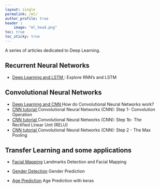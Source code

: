 ```yaml
---
layout: single
permalink: /ml/
author_profile: true
header :
    image: "ml_head.png"
toc: true
toc_sticky: true
---
```


A series of articles dedicated to Deep Learning.

## Recurrent Neural Networks 

* [Deep Learning and LSTM ](https://mohameddhaoui.github.io/deeplearning/LSTM/) : Explore RNN’s and LSTM


## Convolutional Neural Networks
* [Deep Learning and CNN ](https://mohameddhaoui.github.io/deeplearning/CNN/)  How do Convolutional Neural Networks work?
* [CNN tutorial ](https://mohameddhaoui.github.io/deeplearning/CNN_tuto1/) Convolutional Neural Networks (CNN): Step 1- Convolution Operation
* [CNN tutorial ](https://mohameddhaoui.github.io/deeplearning/CNN_tuto11/)  Convolutional Neural Networks (CNN): Step 1b- The Rectified Linear Unit (RELU)
* [CNN tutorial ](https://mohameddhaoui.github.io/deeplearning/CNN_tuto2/)  Convolutional Neural Networks (CNN): Step 2 - The Max Pooling


## Transfer Learning and some applications
* [Facial Mapping](https://mohameddhaoui.github.io/deeplearning/Landmarks_recognition/)  Landmarks Detection and Facial Mapping

* [Gender Detection](https://github.com/kasamoh/Image_processing_learning/tree/master/Gender_detection)  Gender Prediction

* [Age Prediction](https://mohameddhaoui.github.io/deeplearning/Age_detection/)  Age Prediction with keras



